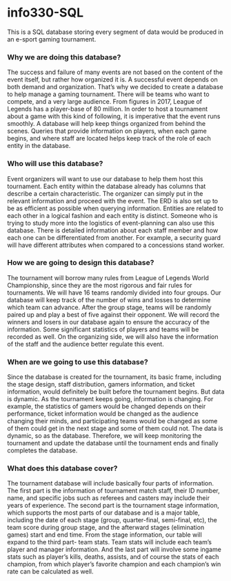 # info330-SQL
This is a SQL database storing every segment of data would be produced in an e-sport gaming tournament.

### Why we are doing this database?
The success and failure of many events are not based on the content of the event itself, but rather how organized it is. A successful event depends on both demand and organization. That’s why we decided to create a database to help manage a gaming tournament. There will be teams who want to compete, and a very large audience. From figures in 2017, League of Legends has a player-base of 80 million. In order to host a tournament about a game with this kind of following, it is imperative that the event runs smoothly. A database will help keep things organized from behind the scenes. Queries that provide information on players, when each game begins, and where staff are located helps keep track of the role of each entity in the database.

### Who will use this database?
Event organizers will want to use our database to help them host this tournament. Each entity within the database already has columns that describe a certain characteristic. The organizer can simply put in the relevant information and proceed with the event. The ERD is also set up to be as efficient as possible when querying information. Entities are related to each other in a logical fashion and each entity is distinct. Someone who is trying to study more into the logistics of event-planning can also use this database. There is detailed information about each staff member and how each one can be differentiated from another. For example, a security guard will have different attributes when compared to a concessions stand worker.

### How we are going to design this database?
The tournament will borrow many rules from League of Legends World Championship, since they are the most rigorous and fair rules for tournaments. We will have 16 teams randomly divided into four groups. Our database will keep track of the number of wins and losses to determine which team can advance. After the group stage, teams will be randomly paired up and play a best of five against their opponent. We will record the winners and losers in our database again to ensure the accuracy of the information. Some significant statistics of players and teams will be recorded as well. On the organizing side, we will also have the information of the staff and the audience better regulate this event. 

### When are we going to use this database?
Since the database is created for the tournament, its basic frame, including the stage design, staff distribution, gamers information, and ticket information, would definitely be built before the tournament begins. But data is dynamic. As the tournament keeps going, information is changing. For example, the statistics of gamers would be changed depends on their performance, ticket information would be changed as the audience changing their minds, and participating teams would be changed as some of them could get in the next stage and some of them could not. The data is dynamic, so as the database. Therefore, we will keep monitoring the tournament and update the database until the tournament ends and finally completes the database.

### What does this database cover?
The tournament database will include basically four parts of information. The first part is the information of tournament match staff, their ID number, name, and specific jobs such as referees and casters may include their years of experience. The second part is the tournament stage information, which supports the most parts of our database and is a major table, including the date of each stage (group, quarter-final, semi-final, etc), the team score during group stage, and the afterward stages (elimination games) start and end time. From the stage information, our table will expand to the third part- team stats. Team stats will include each team’s player and manager information. And the last part will involve some ingame stats such as player’s kills, deaths, assists, and of course the stats of each champion, from which player’s favorite champion and each champion’s win rate can be calculated as well.

